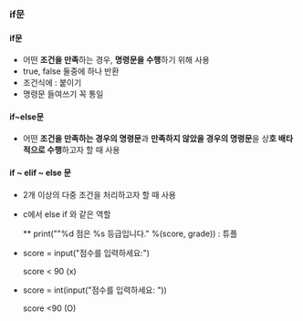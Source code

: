 ### if문

#### if문

- 어떤 **조건을 만족**하는 경우, **명령문을 수행**하기 위해 사용
- true, false 둘중에 하나 반환
- 조건식에 : 붙이기
- 명령문 들여쓰기 꼭 통일

#### if~else문

- 어떤 **조건을 만족하는 경우의 명령문**과 **만족하지 않았을 경우의 명령문**을 상**호 배타적으로 수행**하고자 할 때 사용

#### if ~ elif ~ else 문

- 2개 이상의 다중 조건을 처리하고자 할 때 사용

- c에서 else if 와 같은 역할

  ** print(""%d 점은  %s 등급입니다." %(score, grade)) : 튜플

- score = input("점수를 입력하세요:")  

   score < 90 (x)

- score = int(input("점수를 입력하세요: "))

  score <90 (O)

#### 

